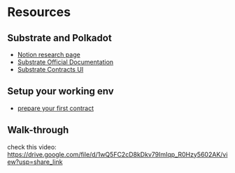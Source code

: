 # Resources

## Substrate and Polkadot
- [Notion research page](https://www.notion.so/trustwallet/Polkadot-a8e585009dd14263aef6b910324ffe5a)
- [Substrate Official Documentation](https://docs.substrate.io/)
- [Substrate Contracts UI](https://contracts-ui.substrate.io/)

## Setup your working env
- [prepare your first contract](https://docs.substrate.io/tutorials/smart-contracts/prepare-your-first-contract/)

## Walk-through
check this video: https://drive.google.com/file/d/1wQ5FC2cD8kDkv79ImIqp_R0Hzy5602AK/view?usp=share_link
